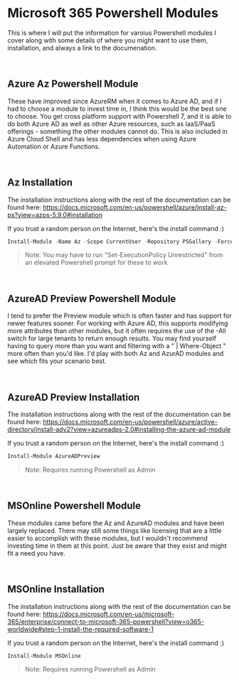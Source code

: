 # Microsoft 365 Powershell Modules

This is where I will put the information for varoius Powershell modules I cover along with some details of where you might want to use them, installation, and always a link to the documenation.
<p>&nbsp;</p>

## Azure Az Powershell Module

These have improved since AzureRM when it comes to Azure AD, and if I had to choose a module to invest time in, I think this would be the best one to choose. You get cross platform support with Powershell 7, and it is able to do both Azure AD as well as other Azure resources, such as IaaS/PaaS offerings - something the other modules cannot do. This is also included in Azure Cloud Shell and has less dependencies when using Azure Automation or Azure Functions.
<p>&nbsp;</p>

## Az Installation

The installation instructions along with the rest of the documentation can be found here: <https://docs.microsoft.com/en-us/powershell/azure/install-az-ps?view=azps-5.9.0#installation>

If you trust a random person on the Internet, here's the install command :)

```Powershell
Install-Module -Name Az -Scope CurrentUser -Repository PSGallery -Force
```

> Note: You may have to run "Set-ExecutionPolicy Unrestricted" from an elevated Powershell prompt for these to work
<p>&nbsp;</p>

## AzureAD Preview Powershell Module

I tend to prefer the Preview module which is often faster and has support for newer features sooner. For working with Azure AD, this supports modifying more attributes than other modules, but it often requires the use of the -All switch for large tenants to return enough results. You may find yourself having to query more than you want and filtering with a " | Where-Object " more often than you'd like. I'd play with both Az and AzurAD modules and see which fits your scenario best.
<p>&nbsp;</p>

## AzureAD Preview Installation

The installation instructions along with the rest of the documentation can be found here: <https://docs.microsoft.com/en-us/powershell/azure/active-directory/install-adv2?view=azureadps-2.0#installing-the-azure-ad-module>

If you trust a random person on the Internet, here's the install command :)

```Powershell
Install-Module AzureADPreview
```

> Note: Requires running Powershell as Admin
<p>&nbsp;</p>

## MSOnline Powershell Module

These modules came before the Az and AzureAD modules and have been largely replaced. There may still some things like licensing that are a little easier to accomplish with these modules, but I wouldn't recommend investing time in them at this point. Just be aware that they exist and might fit a need you have.
<p>&nbsp;</p>

## MSOnline Installation

The installation instructions along with the rest of the documentation can be found here: <https://docs.microsoft.com/en-us/microsoft-365/enterprise/connect-to-microsoft-365-powershell?view=o365-worldwide#step-1-install-the-required-software-1>

If you trust a random person on the Internet, here's the install command :)

```Powershell
Install-Module MSOnline
```

> Note: Requires running Powershell as Admin
<p>&nbsp;</p>

